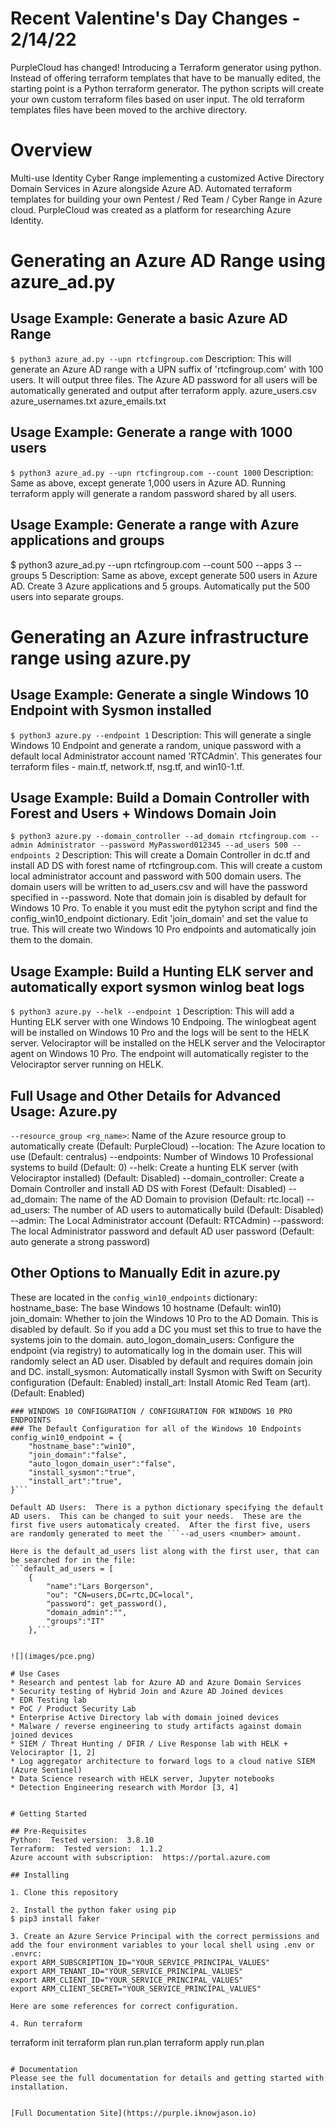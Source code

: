 # Recent Valentine's Day Changes - 2/14/22 
PurpleCloud has changed!  Introducing a Terraform generator using python.  Instead of offering terraform templates that have to be manually edited, the starting point is a Python terraform generator.  The python scripts will create your own custom terraform files based on user input.  The old terraform templates files have been moved to the archive directory.

# Overview
Multi-use Identity Cyber Range implementing a customized Active Directory Domain Services in Azure alongside Azure AD.  Automated terraform templates for building your own Pentest / Red Team / Cyber Range in Azure cloud.  PurpleCloud was created as a platform for researching Azure Identity.

# Generating an Azure AD Range using azure_ad.py

## Usage Example:  Generate a basic Azure AD Range 

```$ python3 azure_ad.py --upn rtcfingroup.com```
Description:  This will generate an Azure AD range with a UPN suffix of 'rtcfingroup.com' with 100 users. It will output three files.   The Azure AD password for all users will be automatically generated and output after terraform apply.
azure_users.csv
azure_usernames.txt
azure_emails.txt

## Usage Example:  Generate a range with 1000 users 
```$ python3 azure_ad.py --upn rtcfingroup.com --count 1000```
Description:  Same as above, except generate 1,000 users in Azure AD.  Running terraform apply will generate a random password shared by all users.

## Usage Example:  Generate a range with Azure applications and groups
$ python3 azure_ad.py --upn rtcfingroup.com --count 500 --apps 3 --groups 5
Description:  Same as above, except generate 500 users in Azure AD.  Create 3 Azure applications and 5 groups.  Automatically put the 500 users into separate groups. 


# Generating an Azure infrastructure range using azure.py 

## Usage Example:  Generate a single Windows 10 Endpoint with Sysmon installed

```$ python3 azure.py --endpoint 1```
Description:  This will generate a single Windows 10 Endpoint and generate a random, unique password with a default local Administrator account named 'RTCAdmin'.  This generates four terraform files - main.tf, network.tf, nsg.tf, and win10-1.tf.

## Usage Example:  Build a Domain Controller with Forest and Users + Windows Domain Join 

```$ python3 azure.py --domain_controller --ad_domain rtcfingroup.com --admin Administrator --password MyPassword012345 --ad_users 500 --endpoints 2```
Description:  This will create a Domain Controller in dc.tf and install AD DS with forest name of rtcfingroup.com.  This will create a custom local administrator account and password with 500 domain users.  The domain users will be written to ad_users.csv and will have the password specified in --password.  Note that domain join is disabled by default for Windows 10 Pro.  To enable it you must edit the pytyhon script and find the config_win10_endpoint dictionary. Edit 'join_domain' and set the value to true.  This will create two Windows 10 Pro endpoints and automatically join them to the domain.

## Usage Example:  Build a Hunting ELK server and automatically export sysmon winlog beat logs 

```$ python3 azure.py --helk --endpoint 1```
Description:  This will add a Hunting ELK server with one Windows 10 Endpoing.  The winlogbeat agent will be installed on Windows 10 Pro and the logs will be sent to the HELK server.  Velociraptor will be installed on the HELK server and the Velociraptor agent on Windows 10 Pro.  The endpoint will automatically register to the Velociraptor server running on HELK.

## Full Usage and Other Details for Advanced Usage:  Azure.py
```--resource_group <rg_name>```:  Name of the Azure resource group to automatically create  (Default:  PurpleCloud)
--location:  The Azure location to use (Default:  centralus)
--endpoints:  Number of Windows 10 Professional systems to build (Default: 0)
--helk:  Create a hunting ELK server (with Velociraptor installed) (Default:  Disabled)
--domain_controller:  Create a Domain Controller and install AD DS with Forest (Default:  Disabled)
--ad_domain:  The name of the AD Domain to provision (Default:  rtc.local)
--ad_users:  The number of AD users to automatically build (Default:  Disabled)
--admin:  The Local Administrator account (Default:  RTCAdmin)
--password:  The local Administrator password and default AD user password (Default:  auto generate a strong password) 

## Other Options to Manually Edit in azure.py
These are located in the ```config_win10_endpoints``` dictionary:
hostname_base:  The base Windows 10 hostname (Default: win10)
join_domain:  Whether to join the Windows 10 Pro to the AD Domain.  This is disabled by default.  So if you add a DC you must set this to true to have the systems join to the domain.
auto_logon_domain_users:  Configure the endpoint (via registry) to automatically log in the domain user.  This will randomly select an AD user.  Disabled by default and requires domain join and DC.
install_sysmon:  Automatically install Sysmon with Swift on Security configuration (Default:  Enabled)
install_art:  Install Atomic Red Team (art).  (Default:  Enabled) 

```
### WINDOWS 10 CONFIGURATION / CONFIGURATION FOR WINDOWS 10 PRO ENDPOINTS
### The Default Configuration for all of the Windows 10 Endpoints
config_win10_endpoint = {
    "hostname_base":"win10",
    "join_domain":"false",
    "auto_logon_domain_user":"false",
    "install_sysmon":"true",
    "install_art":"true",
}```

Default AD Users:  There is a python dictionary specifying the default AD users.  This can be changed to suit your needs.  These are the first five users automaticaly created.  After the first five, users are randomly generated to meet the ```--ad_users <number> amount.

Here is the default_ad_users list along with the first user, that can be searched for in the file:
```default_ad_users = [
    {
        "name":"Lars Borgerson",
        "ou": "CN=users,DC=rtc,DC=local",
        "password": get_password(),
        "domain_admin":"",
        "groups":"IT"
    },```


![](images/pce.png)

# Use Cases
* Research and pentest lab for Azure AD and Azure Domain Services
* Security testing of Hybrid Join and Azure AD Joined devices 
* EDR Testing lab 
* PoC / Product Security Lab
* Enterprise Active Directory lab with domain joined devices
* Malware / reverse engineering to study artifacts against domain joined devices
* SIEM / Threat Hunting / DFIR / Live Response lab with HELK + Velociraptor [1, 2]
* Log aggregator architecture to forward logs to a cloud native SIEM (Azure Sentinel)
* Data Science research with HELK server, Jupyter notebooks
* Detection Engineering research with Mordor [3, 4]


# Getting Started

## Pre-Requisites
Python:  Tested version:  3.8.10
Terraform:  Tested version:  1.1.2
Azure account with subscription:  https://portal.azure.com
 
## Installing 

1. Clone this repository

2. Install the python faker using pip 
$ pip3 install faker

3. Create an Azure Service Principal with the correct permissions and add the four environment variables to your local shell using .env or .envrc:
export ARM_SUBSCRIPTION_ID="YOUR_SERVICE_PRINCIPAL_VALUES"
export ARM_TENANT_ID="YOUR_SERVICE_PRINCIPAL_VALUES"
export ARM_CLIENT_ID="YOUR_SERVICE_PRINCIPAL_VALUES"
export ARM_CLIENT_SECRET="YOUR_SERVICE_PRINCIPAL_VALUES"

Here are some references for correct configuration. 

4. Run terraform 
```
terraform init
terraform plan run.plan
terraform apply run.plan
```
 
# Documentation
Please see the full documentation for details and getting started with installation.  


[Full Documentation Site](https://purple.iknowjason.io)
